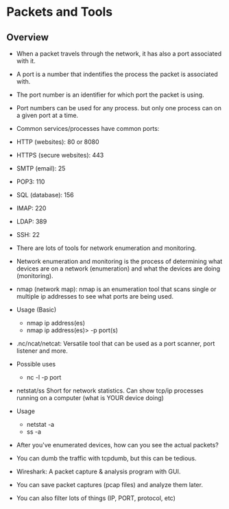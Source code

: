 # Packets and Tools

## Overview

- When a packet travels through the network, it has also a port associated with it.
- A port is a number that indentifies the process the packet is associated with.

- The port number is an identifier for which port the packet is using.
- Port numbers can be used for any process. but only one process can on a given port at a time.
- Common services/processes have common ports:
- HTTP (websites): 80 or 8080
- HTTPS (secure websites): 443
- SMTP (email): 25
- POP3: 110
- SQL (database): 156
- IMAP: 220
- LDAP: 389
- SSH: 22


- There are lots of tools for network enumeration and monitoring.
- Network enumeration and monitoring is the process of determining what devices are on a network (enumeration) and what the devices are doing (monitoring).

- nmap (network map): nmap is an enumeration tool that scans single or multiple ip addresses to see what ports are being used.

- Usage (Basic)
    - nmap ip address(es)
    - nmap ip address(es)> -p port(s)

- .nc/ncat/netcat: Versatile tool that can be used as a port scanner, port listener and more.
- Possible uses
    - nc -l -p port

- netstat/ss Short for network statistics. Can show tcp/ip processes running on a computer (what is YOUR device doing)
- Usage
    - netstat -a
    - ss -a

- After you've enumerated devices, how can you see the actual packets?
- You can dumb the traffic with tcpdumb, but this can be tedious.

- Wireshark: A packet capture & analysis program with GUI.

- You can save packet captures (pcap files) and analyze them later.
- You can also filter lots of things (IP, PORT, protocol, etc)


